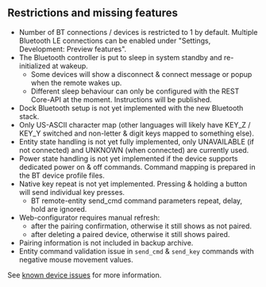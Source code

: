 ## Restrictions and missing features

- Number of BT connections / devices is restricted to 1 by default. Multiple Bluetooth LE connections can be enabled under "Settings, Development: Preview features".
- The Bluetooth controller is put to sleep in system standby and re-initialized at wakeup.
  - Some devices will show a disconnect & connect message or popup when the remote wakes up.
  - Different sleep behaviour can only be configured with the REST Core-API at the moment. Instructions will be published.
- Dock Bluetooth setup is not yet implemented with the new Bluetooth stack.
- Only US-ASCII character map (other languages will likely have KEY_Z / KEY_Y switched and non-letter & digit keys mapped to something else).
- Entity state handling is not yet fully implemented, only UNAVAILABLE (if not connected) and UNKNOWN (when connected) are currently used.
- Power state handling is not yet implemented if the device supports dedicated power on & off commands. Command mapping is prepared in the BT device profile files.
- Native key repeat is not yet implemented. Pressing & holding a button will send individual key presses.
  - BT remote-entity send_cmd command parameters repeat, delay, hold are ignored.
- Web-configurator requires manual refresh:
  - after the pairing confirmation, otherwise it still shows as not paired.
  - after deleting a paired device, otherwise it still shows paired.
- Pairing information is not included in backup archive.
- Entity command validation issue in `send_cmd` & `send_key` commands with negative mouse movement values.

See [known device issues](known_issues.md) for more information.